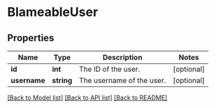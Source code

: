 # BlameableUser

## Properties
Name | Type | Description | Notes
------------ | ------------- | ------------- | -------------
**id** | **int** | The ID of the user. | [optional] 
**username** | **string** | The username of the user. | [optional] 

[[Back to Model list]](../README.md#documentation-for-models) [[Back to API list]](../README.md#documentation-for-api-endpoints) [[Back to README]](../README.md)


